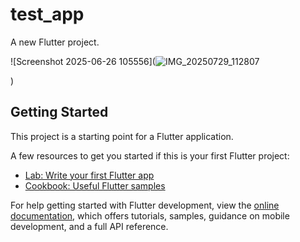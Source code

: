 # test_app

A new Flutter project.


![Screenshot 2025-06-26 105556](![IMG_20250729_112807](https://github.com/user-attachments/assets/0a734e10-0298-4459-9dfe-a67c612934b3)

)


## Getting Started

This project is a starting point for a Flutter application.

A few resources to get you started if this is your first Flutter project:

- [Lab: Write your first Flutter app](https://docs.flutter.dev/get-started/codelab)
- [Cookbook: Useful Flutter samples](https://docs.flutter.dev/cookbook)

For help getting started with Flutter development, view the
[online documentation](https://docs.flutter.dev/), which offers tutorials,
samples, guidance on mobile development, and a full API reference.
